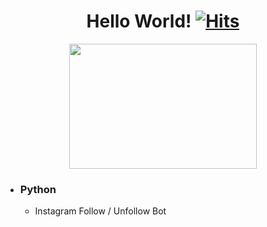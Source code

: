 <div align=center>

# Hello World! [![Hits](https://hits.seeyoufarm.com/api/count/incr/badge.svg?url=https%3A%2F%2Fgithub.com%2Fbaka9131%2Fhit-counter&count_bg=%2379C83D&title_bg=%23555555&icon=&icon_color=%23E7E7E7&title=hits&edge_flat=false)](https://hits.seeyoufarm.com)
  
</div>


<div align=center>
  <img src="https://user-images.githubusercontent.com/93738662/148178463-0bc42346-358d-4215-8dc6-49f8209fbd1c.gif" width="300" height="200"/>
</div>

+ ### Python
  + Instagram Follow / Unfollow Bot
